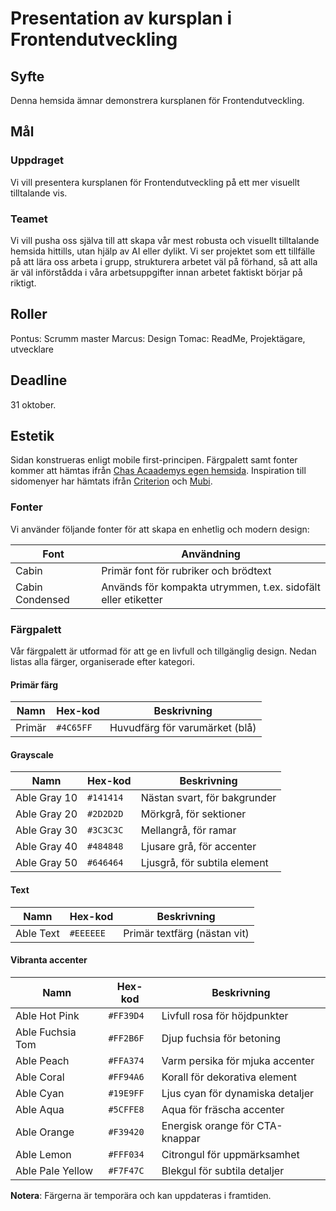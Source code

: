 # Presentation av kursplan i Frontendutveckling

## Syfte

Denna hemsida ämnar demonstrera kursplanen för Frontendutveckling.

## Mål

### Uppdraget

Vi vill presentera kursplanen för Frontendutveckling på ett mer visuellt tilltalande vis.

### Teamet

Vi vill pusha oss själva till att skapa vår mest robusta och visuellt tilltalande hemsida hittills, utan hjälp av AI eller dylikt. Vi ser projektet som ett tillfälle på att lära oss arbeta i grupp, strukturera arbetet väl på förhand, så att alla är väl införstådda i våra arbetsuppgifter innan arbetet faktiskt börjar på riktigt.

## Roller

Pontus: Scrumm master
Marcus: Design
Tomac: ReadMe, Projektägare, utvecklare

## Deadline

31 oktober.

## Estetik

Sidan konstrueras enligt mobile first-principen. Färgpalett samt fonter kommer att hämtas ifrån [Chas Acaademys egen hemsida](https://chasacademy.se/).
Inspiration till sidomenyer har hämtats ifrån [Criterion](https://www.criterion.com/) och [Mubi](https://mubi.com/).

### Fonter

Vi använder följande fonter för att skapa en enhetlig och modern design:

| Font            | Användning                                                    |
| --------------- | ------------------------------------------------------------- |
| Cabin           | Primär font för rubriker och brödtext                         |
| Cabin Condensed | Används för kompakta utrymmen, t.ex. sidofält eller etiketter |

### Färgpalett

Vår färgpalett är utformad för att ge en livfull och tillgänglig design. Nedan listas alla färger, organiserade efter kategori.

#### Primär färg

| Namn   | Hex-kod   | Beskrivning                    |
| ------ | --------- | ------------------------------ |
| Primär | `#4C65FF` | Huvudfärg för varumärket (blå) |

#### Grayscale

| Namn         | Hex-kod   | Beskrivning                  |
| ------------ | --------- | ---------------------------- |
| Able Gray 10 | `#141414` | Nästan svart, för bakgrunder |
| Able Gray 20 | `#2D2D2D` | Mörkgrå, för sektioner       |
| Able Gray 30 | `#3C3C3C` | Mellangrå, för ramar         |
| Able Gray 40 | `#484848` | Ljusare grå, för accenter    |
| Able Gray 50 | `#646464` | Ljusgrå, för subtila element |

#### Text

| Namn      | Hex-kod   | Beskrivning                  |
| --------- | --------- | ---------------------------- |
| Able Text | `#EEEEEE` | Primär textfärg (nästan vit) |

#### Vibranta accenter

| Namn             | Hex-kod   | Beskrivning                      |
| ---------------- | --------- | -------------------------------- |
| Able Hot Pink    | `#FF39D4` | Livfull rosa för höjdpunkter     |
| Able Fuchsia Tom | `#FF2B6F` | Djup fuchsia för betoning        |
| Able Peach       | `#FFA374` | Varm persika för mjuka accenter  |
| Able Coral       | `#FF94A6` | Korall för dekorativa element    |
| Able Cyan        | `#19E9FF` | Ljus cyan för dynamiska detaljer |
| Able Aqua        | `#5CFFE8` | Aqua för fräscha accenter        |
| Able Orange      | `#F39420` | Energisk orange för CTA-knappar  |
| Able Lemon       | `#FFF034` | Citrongul för uppmärksamhet      |
| Able Pale Yellow | `#F7F47C` | Blekgul för subtila detaljer     |

**Notera**: Färgerna är temporära och kan uppdateras i framtiden.
